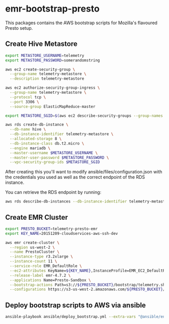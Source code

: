 emr-bootstrap-presto
===================

This packages contains the AWS bootstrap scripts for Mozilla's flavoured Presto setup.

## Create Hive Metastore

```bash
export METASTORE_USERNAME=telemetry
export METASTORE_PASSWORD=somerandomstring

aws ec2 create-security-group \
  --group-name telemetry-metastore \
  --description telemetry-metastore

aws ec2 authorize-security-group-ingress \
  --group-name telemetry-metastore \
  --protocol tcp \
  --port 3306 \
  --source-group ElasticMapReduce-master

export METASTORE_SGID=$(aws ec2 describe-security-groups --group-names telemetry-metastore | jq -r '.SecurityGroups[0].GroupId')

aws rds create-db-instance \
  --db-name hive \
  --db-instance-identifier telemetry-metastore \
  --allocated-storage 8 \
  --db-instance-class db.t2.micro \
  --engine mariadb \
  --master-username $METASTORE_USERNAME \
  --master-user-password $METASTORE_PASSWORD \
  --vpc-security-group-ids $METASTORE_SGID
```

After creating this you'll want to modify ansible/files/configuration.json with the credentials you used as well as the correct endpoint of the RDS instance.

You can retrieve the RDS endpoint by running:

```bash
aws rds describe-db-instances --db-instance-identifier telemetry-metastore | jq '.DBInstances[0].Endpoint'
```

## Create EMR Cluster

```bash
export PRESTO_BUCKET=telemetry-presto-emr
export KEY_NAME=20151209-cloudservices-aws-ssh-dev

aws emr create-cluster \
  --region us-west-2 \
  --name PrestoCluster \
  --instance-type r3.2xlarge \
  --instance-count 11 \
  --service-role EMR_DefaultRole \
  --ec2-attributes KeyName=${KEY_NAME},InstanceProfile=EMR_EC2_DefaultRole,AdditionalMasterSecurityGroups=sg-263db541 \
  --release-label emr-4.7.2 \
  --applications Name=Presto-Sandbox \
  --bootstrap-actions Path=s3://${PRESTO_BUCKET}/bootstrap/telemetry.sh \
  --configurations https://s3-us-west-2.amazonaws.com/${PRESTO_BUCKET}/configuration/configuration.json
```

## Deploy bootstrap scripts to AWS via ansible
```bash
ansible-playbook ansible/deploy_bootstrap.yml --extra-vars "@ansible/envs/dev.yml"
```
